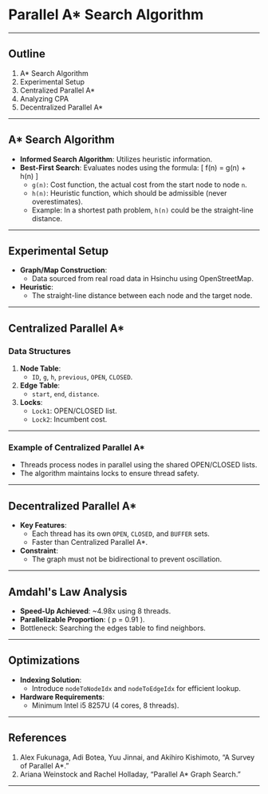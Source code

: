 # Parallel A* Search Algorithm

---

## Outline
1. A* Search Algorithm
2. Experimental Setup
3. Centralized Parallel A*
4. Analyzing CPA
5. Decentralized Parallel A*

---

## A* Search Algorithm
- **Informed Search Algorithm**: Utilizes heuristic information.
- **Best-First Search**: Evaluates nodes using the formula:
  \[
  f(n) = g(n) + h(n)
  \]
  - `g(n)`: Cost function, the actual cost from the start node to node `n`.
  - `h(n)`: Heuristic function, which should be admissible (never overestimates).
  - Example: In a shortest path problem, `h(n)` could be the straight-line distance.

---

## Experimental Setup
- **Graph/Map Construction**:
  - Data sourced from real road data in Hsinchu using OpenStreetMap.
- **Heuristic**:
  - The straight-line distance between each node and the target node.

---

## Centralized Parallel A*
### Data Structures
1. **Node Table**:
   - `ID`, `g`, `h`, `previous`, `OPEN`, `CLOSED`.
2. **Edge Table**:
   - `start`, `end`, `distance`.
3. **Locks**:
   - `Lock1`: OPEN/CLOSED list.
   - `Lock2`: Incumbent cost.

---

### Example of Centralized Parallel A*
- Threads process nodes in parallel using the shared OPEN/CLOSED lists.
- The algorithm maintains locks to ensure thread safety.

---

## Decentralized Parallel A*
- **Key Features**:
  - Each thread has its own `OPEN`, `CLOSED`, and `BUFFER` sets.
  - Faster than Centralized Parallel A*.
- **Constraint**:
  - The graph must not be bidirectional to prevent oscillation.

---

## Amdahl's Law Analysis
- **Speed-Up Achieved**: ~4.98x using 8 threads.
- **Parallelizable Proportion**: \( p = 0.91 \).
- Bottleneck: Searching the edges table to find neighbors.

---

## Optimizations
- **Indexing Solution**:
  - Introduce `nodeToNodeIdx` and `nodeToEdgeIdx` for efficient lookup.
- **Hardware Requirements**:
  - Minimum Intel i5 8257U (4 cores, 8 threads).

---

## References
1. Alex Fukunaga, Adi Botea, Yuu Jinnai, and Akihiro Kishimoto, “A Survey of Parallel A*.”
2. Ariana Weinstock and Rachel Holladay, “Parallel A* Graph Search.”

---
